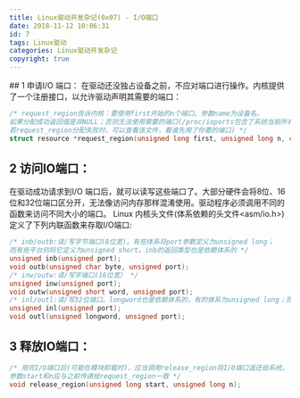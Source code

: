 ```yaml
---
title: Linux驱动开发杂记(0x07) - I/O端口
date: 2018-11-12 10:06:31
id: 7
tags: Linux驱动
categories: Linux驱动开发杂记
copyright: true
---
```


﻿## 1 申请I/O 端⼝：
在驱动还没独占设备之前，不应对端⼝进⾏操作。内核提供了⼀个注册接⼝，以允许驱动声明其需要的端⼝：
```c
/* request_region告诉内核：要使⽤first开始的n个端⼝。参数name为设备名。
如果分配成功返回值是⾮NULL；否则无法使用需要的端口(/proc/ioports包含了系统当前所有端口的分配信息，
若request_region分配失败时，可以查看该文件，看谁先用了你要的端口) */
struct resource *request_region(unsigned long first, unsigned long n, const char *name);
```
## 2 访问IO端⼝：
在驱动成功请求到I/O 端⼝后，就可以读写这些端⼝了。⼤部分硬件会将8位、16位和32位端⼝区分开，⽆法像访问内存那样混淆使⽤。驱动程序必须调⽤不同的函数来访问不同⼤⼩的端⼝。
Linux 内核头⽂件(体系依赖的头⽂件<asm/io.h>) 定义了下列内联函数来存取I/O端⼝:
```c
/* inb/outb:读/写字节端⼝(8位宽)。有些体系将port参数定义为unsigned long；
⽽有些平台则将它定义为unsigned short。inb的返回类型也是依赖体系的 */
unsigned inb(unsigned port);
void outb(unsigned char byte, unsigned port);
/* inw/outw:读/写字端⼝(16位宽） */
unsigned inw(unsigned port);
void outw(unsigned short word, unsigned port);
/* inl/outl:读/写32位端⼝。longword也是依赖体系的，有的体系为unsigned long；⽽有的为unsigned int */
unsigned inl(unsigned port);
void outl(unsigned longword, unsigned port);
```
## 3 释放IO端⼝：
```c
/* ⽤完I/O端⼝后(可能在模块卸载时)，应当调⽤release_region将I/O端⼝返还给系统。
参数start和n应与之前传递给request_region⼀致 */
void release_region(unsigned long start, unsigned long n);
```

